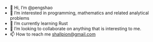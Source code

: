 - 👋 Hi, I’m @pengshao
- 👀 I’m interested in programming, mathematics and related analytical problems
- 🌱 I’m currently learning Rust
- 💞️ I’m looking to collaborate on anything that is interesting to me.
- 📫 How to reach me shallpion@gmail.com

<!---
pengshao/pengshao is a ✨ special ✨ repository because its `README.md` (this file) appears on your GitHub profile.
You can click the Preview link to take a look at your changes.
--->
